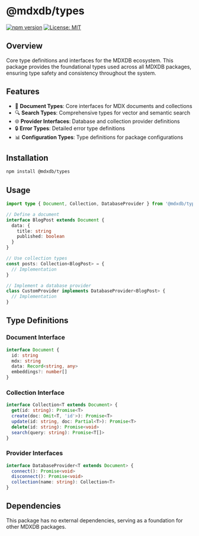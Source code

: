# @mdxdb/types

[![npm version](https://badge.fury.io/js/@mdxdb%2Ftypes.svg)](https://www.npmjs.com/package/@mdxdb/types)
[![License: MIT](https://img.shields.io/badge/License-MIT-yellow.svg)](https://opensource.org/licenses/MIT)

## Overview

Core type definitions and interfaces for the MDXDB ecosystem. This package provides the foundational types used across all MDXDB packages, ensuring type safety and consistency throughout the system.

## Features

- 📝 **Document Types**: Core interfaces for MDX documents and collections
- 🔍 **Search Types**: Comprehensive types for vector and semantic search
- 🌐 **Provider Interfaces**: Database and collection provider definitions
- 🔒 **Error Types**: Detailed error type definitions
- 📊 **Configuration Types**: Type definitions for package configurations

## Installation

```bash
npm install @mdxdb/types
```

## Usage

```typescript
import type { Document, Collection, DatabaseProvider } from '@mdxdb/types'

// Define a document
interface BlogPost extends Document {
  data: {
    title: string
    published: boolean
  }
}

// Use collection types
const posts: Collection<BlogPost> = {
  // Implementation
}

// Implement a database provider
class CustomProvider implements DatabaseProvider<BlogPost> {
  // Implementation
}
```

## Type Definitions

### Document Interface
```typescript
interface Document {
  id: string
  mdx: string
  data: Record<string, any>
  embeddings?: number[]
}
```

### Collection Interface
```typescript
interface Collection<T extends Document> {
  get(id: string): Promise<T>
  create(doc: Omit<T, 'id'>): Promise<T>
  update(id: string, doc: Partial<T>): Promise<T>
  delete(id: string): Promise<void>
  search(query: string): Promise<T[]>
}
```

### Provider Interfaces
```typescript
interface DatabaseProvider<T extends Document> {
  connect(): Promise<void>
  disconnect(): Promise<void>
  collection(name: string): Collection<T>
}
```

## Dependencies

This package has no external dependencies, serving as a foundation for other MDXDB packages.
